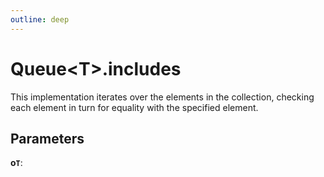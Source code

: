 ```yaml
---
outline: deep
---
```


# **Queue&lt;T&gt;.includes**

This implementation iterates over the elements in the collection,
checking each element in turn for equality with the specified element.

## ****Parameters****

**o`T`**: 

